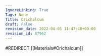 ```yaml
---
IgnoreLinking: True
Tags: None
Title: Orichalcum
draft: False
revision_date: 2022-04-05 11:47:40+00:00
revision_id: 87962
---
```


#REDIRECT [[Materials#Orichalcum]]